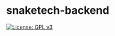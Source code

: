# snaketech-backend
[![License: GPL v3](https://img.shields.io/badge/License-GPLv3-blue.svg)](https://www.gnu.org/licenses/gpl-3.0)
